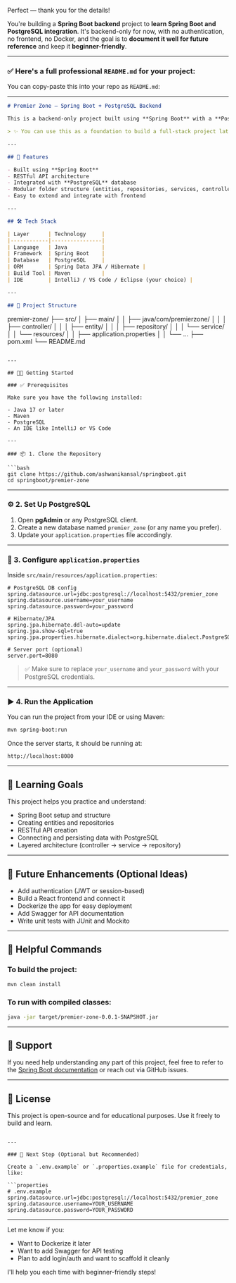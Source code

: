 Perfect — thank you for the details!

You're building a **Spring Boot backend** project to **learn Spring Boot and PostgreSQL integration**. It's backend-only for now, with no authentication, no frontend, no Docker, and the goal is to **document it well for future reference** and keep it **beginner-friendly**.

---

### ✅ Here's a full professional `README.md` for your project:

You can copy-paste this into your repo as `README.md`:

---

```markdown
# Premier Zone – Spring Boot + PostgreSQL Backend

This is a backend-only project built using **Spring Boot** with a **PostgreSQL** database. It serves as a learning project to understand core Spring Boot features, REST APIs, and database integration using JPA/Hibernate.

> ✨ You can use this as a foundation to build a full-stack project later (e.g., with React as frontend).

---

## 🚀 Features

- Built using **Spring Boot**
- RESTful API architecture
- Integrated with **PostgreSQL** database
- Modular folder structure (entities, repositories, services, controllers)
- Easy to extend and integrate with frontend

---

## 🛠️ Tech Stack

| Layer      | Technology     |
|------------|----------------|
| Language   | Java           |
| Framework  | Spring Boot    |
| Database   | PostgreSQL     |
| ORM        | Spring Data JPA / Hibernate |
| Build Tool | Maven          |
| IDE        | IntelliJ / VS Code / Eclipse (your choice) |

---

## 📁 Project Structure

```

premier-zone/
├── src/
│   ├── main/
│   │   ├── java/com/premierzone/
│   │   │   ├── controller/
│   │   │   ├── entity/
│   │   │   ├── repository/
│   │   │   └── service/
│   │   └── resources/
│   │       ├── application.properties
│   │       └── ...
├── pom.xml
└── README.md

````

---

## 🧑‍💻 Getting Started

### ✅ Prerequisites

Make sure you have the following installed:

- Java 17 or later
- Maven
- PostgreSQL
- An IDE like IntelliJ or VS Code

---

### 📦 1. Clone the Repository

```bash
git clone https://github.com/ashwanikansal/springboot.git
cd springboot/premier-zone
````

---

### ⚙️ 2. Set Up PostgreSQL

1. Open **pgAdmin** or any PostgreSQL client.
2. Create a new database named `premier_zone` (or any name you prefer).
3. Update your `application.properties` file accordingly.

---

### 🧾 3. Configure `application.properties`

Inside `src/main/resources/application.properties`:

```properties
# PostgreSQL DB config
spring.datasource.url=jdbc:postgresql://localhost:5432/premier_zone
spring.datasource.username=your_username
spring.datasource.password=your_password

# Hibernate/JPA
spring.jpa.hibernate.ddl-auto=update
spring.jpa.show-sql=true
spring.jpa.properties.hibernate.dialect=org.hibernate.dialect.PostgreSQLDialect

# Server port (optional)
server.port=8080
```

> ✅ Make sure to replace `your_username` and `your_password` with your PostgreSQL credentials.

---

### ▶️ 4. Run the Application

You can run the project from your IDE or using Maven:

```bash
mvn spring-boot:run
```

Once the server starts, it should be running at:

```
http://localhost:8080
```

---

## 🧠 Learning Goals

This project helps you practice and understand:

* Spring Boot setup and structure
* Creating entities and repositories
* RESTful API creation
* Connecting and persisting data with PostgreSQL
* Layered architecture (controller → service → repository)

---

## 🌱 Future Enhancements (Optional Ideas)

* Add authentication (JWT or session-based)
* Build a React frontend and connect it
* Dockerize the app for easy deployment
* Add Swagger for API documentation
* Write unit tests with JUnit and Mockito

---

## 📌 Helpful Commands

### To build the project:

```bash
mvn clean install
```

### To run with compiled classes:

```bash
java -jar target/premier-zone-0.0.1-SNAPSHOT.jar
```

---

## 🙋 Support

If you need help understanding any part of this project, feel free to refer to the [Spring Boot documentation](https://spring.io/projects/spring-boot) or reach out via GitHub issues.

---

## 📄 License

This project is open-source and for educational purposes. Use it freely to build and learn.

````

---

### 🔁 Next Step (Optional but Recommended)

Create a `.env.example` or `.properties.example` file for credentials, like:

```properties
# .env.example
spring.datasource.url=jdbc:postgresql://localhost:5432/premier_zone
spring.datasource.username=YOUR_USERNAME
spring.datasource.password=YOUR_PASSWORD
````

---

Let me know if you:

* Want to Dockerize it later
* Want to add Swagger for API testing
* Plan to add login/auth and want to scaffold it cleanly

I'll help you each time with beginner-friendly steps!
